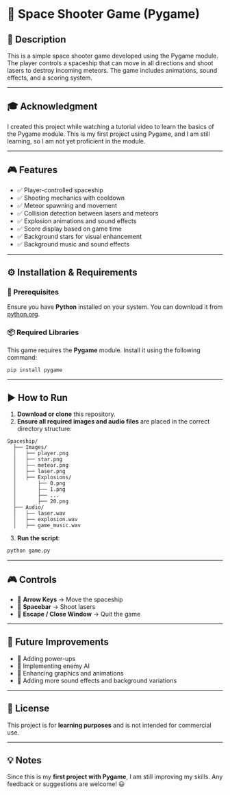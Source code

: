 # 🚀 Space Shooter Game (Pygame)

## 📌 Description
This is a simple space shooter game developed using the Pygame module. The player controls a spaceship that can move in all directions and shoot lasers to destroy incoming meteors. The game includes animations, sound effects, and a scoring system.

---

## 🎓 Acknowledgment
I created this project while watching a tutorial video to learn the basics of the Pygame module. This is my first project using Pygame, and I am still learning, so I am not yet proficient in the module.

---

## 🎮 Features
- ✅ Player-controlled spaceship
- ✅ Shooting mechanics with cooldown
- ✅ Meteor spawning and movement
- ✅ Collision detection between lasers and meteors
- ✅ Explosion animations and sound effects
- ✅ Score display based on game time
- ✅ Background stars for visual enhancement
- ✅ Background music and sound effects

---

## ⚙️ Installation & Requirements

### 📌 Prerequisites
Ensure you have **Python** installed on your system. You can download it from [python.org](https://www.python.org/).

### 📦 Required Libraries
This game requires the **Pygame** module. Install it using the following command:

```sh
pip install pygame
```

---

## ▶️ How to Run
1. **Download or clone** this repository.
2. **Ensure all required images and audio files** are placed in the correct directory structure:

```
Spaceship/
  ├── Images/
  │   ├── player.png
  │   ├── star.png
  │   ├── meteor.png
  │   ├── laser.png
  │   ├── Explosions/
  │       ├── 0.png
  │       ├── 1.png
  │       ├── ...
  │       ├── 20.png
  ├── Audio/
  │   ├── laser.wav
  │   ├── explosion.wav
  │   ├── game_music.wav
```

3. **Run the script**:

```sh
python game.py
```

---

## 🎮 Controls
- 🎯 **Arrow Keys** → Move the spaceship
- 🎯 **Spacebar** → Shoot lasers
- 🎯 **Escape / Close Window** → Quit the game

---

## 🚀 Future Improvements
- 🔹 Adding power-ups
- 🔹 Implementing enemy AI
- 🔹 Enhancing graphics and animations
- 🔹 Adding more sound effects and background variations

---

## 📜 License
This project is for **learning purposes** and is not intended for commercial use.

---

## 💡 Notes
Since this is my **first project with Pygame**, I am still improving my skills. Any feedback or suggestions are welcome! 😃



